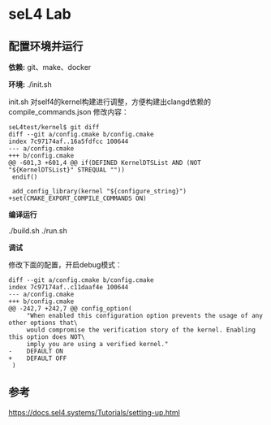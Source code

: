 # seL4 Lab

## 配置环境并运行

**依赖:** git、make、docker

**环境:**
./init.sh

init.sh 对self4的kernel构建进行调整，方便构建出clangd依赖的 compile_commands.json
修改内容：

```text
seL4test/kernel$ git diff
diff --git a/config.cmake b/config.cmake
index 7c97174af..16a5fdfcc 100644
--- a/config.cmake
+++ b/config.cmake
@@ -601,3 +601,4 @@ if(DEFINED KernelDTSList AND (NOT "${KernelDTSList}" STREQUAL ""))
 endif()
 
 add_config_library(kernel "${configure_string}")
+set(CMAKE_EXPORT_COMPILE_COMMANDS ON)
```

**编译运行**

./build.sh
./run.sh

**调试**

修改下面的配置，开启debug模式：

```text
diff --git a/config.cmake b/config.cmake
index 7c97174af..c11daaf4e 100644
--- a/config.cmake
+++ b/config.cmake
@@ -242,7 +242,7 @@ config_option(
     "When enabled this configuration option prevents the usage of any other options that\
     would compromise the verification story of the kernel. Enabling this option does NOT\
     imply you are using a verified kernel."
-    DEFAULT ON
+    DEFAULT OFF
 )
```

## 参考

https://docs.sel4.systems/Tutorials/setting-up.html